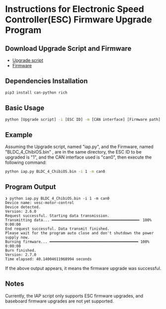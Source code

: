 # Instructions for Electronic Speed Controller(ESC) Firmware Upgrade Program

## Download Upgrade Script and Firmware
- [Upgrade script](https://git.qiuzhi.tech:20000/airbot-play/control/sdk/-/raw/develop/examples/python/iap_burn.py?ref_type=heads&inline=false)
- [Firmware](https://127.0.0.1)

## Dependencies Installation
```bash
pip3 install can-python rich
```

## Basic Usage
```bash
python [Upgrade script] -i [ESC ID] -m [CAN interface] [Firmware path]
```

## Example
Assuming the Upgrade script, named "iap.py", and the Firmware, named "BLDC_4_ChibiOS.bin" , are in the same directory, the ESC ID to be upgraded is "1", and the CAN interface used is "can0", then execute the following command:
```bash
python iap.py BLDC_4_ChibiOS.bin -i 1 -m can0
```
## Program Output
```
❯ python iap.py BLDC_4_ChibiOS.bin -i 1 -m can0
Device name: vesc-motor-control
Device detected.
Version: 2.6.0
Request successful. Starting data transmission.
Transmitting data... ━━━━━━━━━━━━━━━━━━━━━━━━━━━━━━━━━━━━━━━╸ 100% 0:00:00
End request successful. Data transmit finished.
Please wait for the program auto close and don't shutdown the power supply now.
Burning firmware... ━━━━━━━━━━━━━━━━━━━━━━━━━━━━━━━━━━━━━━━━ 100% 0:00:00
Burn finished.
Version: 2.7.0
Time elapsed: 40.14004611968994 seconds
```

If the above output appears, it means the firmware upgrade was successful.

## Notes
Currently, the IAP script only supports ESC firmware upgrades, and baseboard firmware upgrades are not yet supported.
